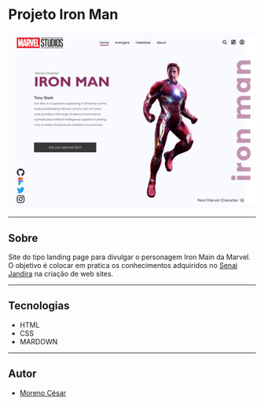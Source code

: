 # Projeto Iron Man

![](./img/DESKTOP.png)

---

## Sobre
Site do tipo landing page para divulgar o personagem Iron Main da Marvel.
O objetivo é colocar em pratica os conhecimentos adquiridos no [Senai Jandira](https://jandira.sp.senai.br/) na criação de web sites.

---

## Tecnologias
- HTML
- CSS
- MARDOWN

---

## Autor
- [Moreno César](https://github.com/Moreno1304)
